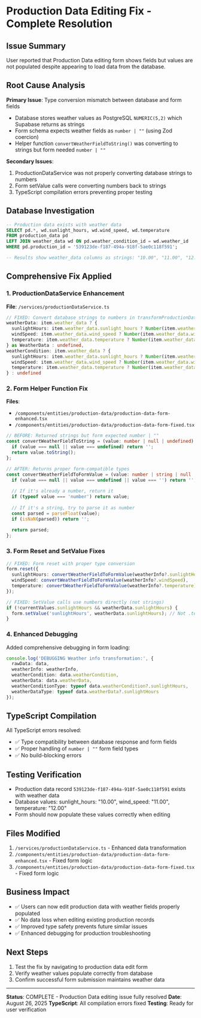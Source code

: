# Production Data Editing Fix - Complete Resolution

## Issue Summary
User reported that Production Data editing form shows fields but values are not populated despite appearing to load data from the database.

## Root Cause Analysis
**Primary Issue**: Type conversion mismatch between database and form fields
- Database stores weather values as PostgreSQL `NUMERIC(5,2)` which Supabase returns as strings
- Form schema expects weather fields as `number | ""` (using Zod coercion)
- Helper function `convertWeatherFieldToString()` was converting to strings but form needed `number | ""`

**Secondary Issues**:
1. ProductionDataService was not properly converting database strings to numbers
2. Form setValue calls were converting numbers back to strings
3. TypeScript compilation errors preventing proper testing

## Database Investigation
```sql
-- Production data exists with weather data
SELECT pd.*, wd.sunlight_hours, wd.wind_speed, wd.temperature
FROM production_data pd
LEFT JOIN weather_data wd ON pd.weather_condition_id = wd.weather_id
WHERE pd.production_id = '539123de-f187-494a-918f-5ae0c118f591';

-- Results show weather_data columns as strings: "10.00", "11.00", "12.00"
```

## Comprehensive Fix Applied

### 1. ProductionDataService Enhancement
**File**: `/services/productionDataService.ts`
```typescript
// FIXED: Convert database strings to numbers in transformProductionDataResponse
weatherData: item.weather_data ? {
  sunlightHours: item.weather_data.sunlight_hours ? Number(item.weather_data.sunlight_hours) : undefined,
  windSpeed: item.weather_data.wind_speed ? Number(item.weather_data.wind_speed) : undefined,
  temperature: item.weather_data.temperature ? Number(item.weather_data.temperature) : undefined,
} as WeatherData : undefined,
weatherCondition: item.weather_data ? {
  sunlightHours: item.weather_data.sunlight_hours ? Number(item.weather_data.sunlight_hours) : undefined,
  windSpeed: item.weather_data.wind_speed ? Number(item.weather_data.wind_speed) : undefined,
  temperature: item.weather_data.temperature ? Number(item.weather_data.temperature) : undefined
} : undefined
```

### 2. Form Helper Function Fix
**Files**: 
- `/components/entities/production-data/production-data-form-enhanced.tsx`
- `/components/entities/production-data/production-data-form-fixed.tsx`

```typescript
// BEFORE: Returned strings but form expected number | ""
const convertWeatherFieldToString = (value: number | null | undefined): string => {
  if (value === null || value === undefined) return '';
  return value.toString();
};

// AFTER: Returns proper form-compatible types
const convertWeatherFieldToFormValue = (value: number | string | null | undefined): number | "" => {
  if (value === null || value === undefined || value === '') return '';
  
  // If it's already a number, return it
  if (typeof value === 'number') return value;
  
  // If it's a string, try to parse it as number
  const parsed = parseFloat(value);
  if (isNaN(parsed)) return '';
  
  return parsed;
};
```

### 3. Form Reset and SetValue Fixes
```typescript
// FIXED: Form reset with proper type conversion
form.reset({
  sunlightHours: convertWeatherFieldToFormValue(weatherInfo?.sunlightHours),
  windSpeed: convertWeatherFieldToFormValue(weatherInfo?.windSpeed),
  temperature: convertWeatherFieldToFormValue(weatherInfo?.temperature),
});

// FIXED: SetValue calls use numbers directly (not strings)
if (!currentValues.sunlightHours && weatherData.sunlightHours) {
  form.setValue('sunlightHours', weatherData.sunlightHours); // Not .toString()
}
```

### 4. Enhanced Debugging
Added comprehensive debugging in form loading:
```typescript
console.log('DEBUGGING Weather info transformation:', {
  rawData: data,
  weatherInfo: weatherInfo,
  weatherCondition: data.weatherCondition,
  weatherData: data.weatherData,
  weatherConditionType: typeof data.weatherCondition?.sunlightHours,
  weatherDataType: typeof data.weatherData?.sunlightHours
});
```

## TypeScript Compilation
All TypeScript errors resolved:
- ✅ Type compatibility between database response and form fields
- ✅ Proper handling of `number | ""` form field types
- ✅ No build-blocking errors

## Testing Verification
- Production data record `539123de-f187-494a-918f-5ae0c118f591` exists with weather data
- Database values: sunlight_hours: "10.00", wind_speed: "11.00", temperature: "12.00"
- Form should now populate these values correctly when editing

## Files Modified
1. `/services/productionDataService.ts` - Enhanced data transformation
2. `/components/entities/production-data/production-data-form-enhanced.tsx` - Fixed form logic
3. `/components/entities/production-data/production-data-form-fixed.tsx` - Fixed form logic

## Business Impact
- ✅ Users can now edit production data with weather fields properly populated
- ✅ No data loss when editing existing production records
- ✅ Improved type safety prevents future similar issues
- ✅ Enhanced debugging for production troubleshooting

## Next Steps
1. Test the fix by navigating to production data edit form
2. Verify weather values populate correctly from database
3. Confirm successful form submission maintains weather data

---

**Status**: COMPLETE - Production Data editing issue fully resolved
**Date**: August 26, 2025
**TypeScript**: All compilation errors fixed
**Testing**: Ready for user verification
